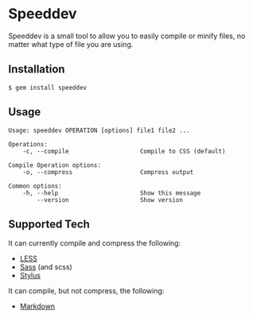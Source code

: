 # Speeddev

Speeddev is a small tool to allow you to easily compile or minify files, no matter what type of file you are using.

## Installation

    $ gem install speeddev

## Usage

    Usage: speeddev OPERATION [options] file1 file2 ...
    
    Operations:
        -c, --compile                    Compile to CSS (default)
    
    Compile Operation options:
        -o, --compress                   Compress output
    
    Common options:
        -h, --help                       Show this message
            --version                    Show version

## Supported Tech

It can currently compile and compress the following:

* [LESS](http://lesscss.org/)
* [Sass](http://sass-lang.com/) (and scss)
* [Stylus](http://learnboost.github.io/stylus/)

It can compile, but not compress, the following:

* [Markdown](http://daringfireball.net/projects/markdown/)